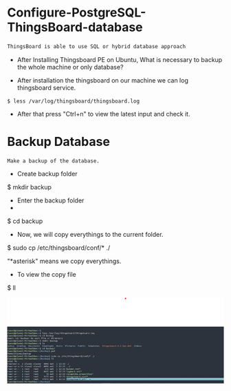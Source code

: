 # Configure-PostgreSQL-ThingsBoard-database

```bash
ThingsBoard is able to use SQL or hybrid database approach
```

- After Installing Thingsboard PE on Ubuntu, What is necessary to backup the whole machine or only database?

- After installation the thingsboard on our machine we can log thingsboard service.
```
$ less /var/log/thingsboard/thingsboard.log
```
- After that press "Ctrl+n" to view the latest input and check it.

# Backup Database

```
Make a backup of the database.
```

- Create backup folder

$ mkdir backup

- Enter the backup folder
- 
$ cd backup

- Now, we will copy everythings to the current folder.

$ sudo cp /etc/thingsboard/conf/* ./

"*asterisk" means we copy everythings.

- To view the copy file

$ ll 

<img src= "ScreenShort1.png" width=600>
